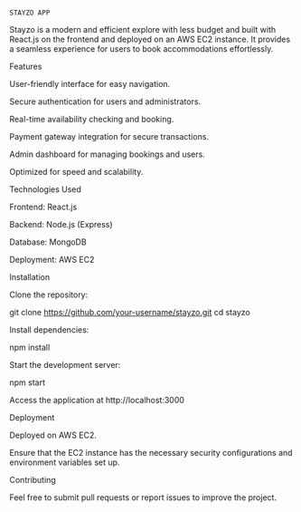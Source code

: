                                                                                                             STAYZO APP

Stayzo is a modern and efficient explore with less budget and  built with React.js on the frontend and deployed on an AWS EC2 instance. It provides a seamless experience for users to book accommodations effortlessly.

Features

User-friendly interface for easy navigation.

Secure authentication for users and administrators.

Real-time availability checking and booking.

Payment gateway integration for secure transactions.

Admin dashboard for managing bookings and users.

Optimized for speed and scalability.

Technologies Used

Frontend: React.js

Backend: Node.js (Express)

Database: MongoDB

Deployment: AWS EC2

Installation

Clone the repository:

git clone https://github.com/your-username/stayzo.git
cd stayzo

Install dependencies:

npm install

Start the development server:

npm start

Access the application at http://localhost:3000

Deployment

Deployed on AWS EC2.

Ensure that the EC2 instance has the necessary security configurations and environment variables set up.

Contributing

Feel free to submit pull requests or report issues to improve the project.

